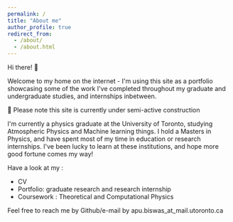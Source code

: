 ```yaml
---
permalink: /
title: "About me"
author_profile: true
redirect_from: 
  - /about/
  - /about.html
---
```


Hi there! 👋

Welcome to my home on the internet - I'm using this site as a portfolio showcasing some of the work I've completed throughout my graduate and undergraduate studies, and internships inbetween.

🚧 Please note this site is currently under semi-active construction

I'm currently a physics graduate at the University of Toronto, studying Atmospheric Physics and Machine learning things. I hold a Masters in Physics, and have spent most of my time in education or research internships. I've been lucky to learn at these institutions, and hope more good fortune comes my way!

Have a look at my :
- CV
- Portfolio: graduate research and research internship
- Coursework : Theoretical and Computational Physics

Feel free to reach me by Github/e-mail by apu.biswas_at_mail.utoronto.ca
